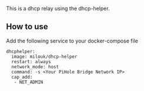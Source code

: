 This is a dhcp relay using the dhcp-helper.


## How to use

Add the following service to your docker-compose file

```
dhcphelper:
  image: milouk/dhcp-helper
  restart: always
  network_mode: host
  command: -s <Your PiHole Bridge Network IP>
  cap_add:
   - NET_ADMIN
```
